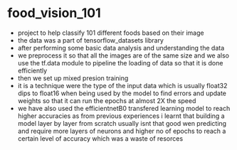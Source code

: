 # food_vision_101
<ul>
<li>project to help classify 101 different foods based on their image</li>
<li>the data was a part of tensorflow_datasets library</li>
<li>after performing some basic data analysis and understanding the data</li>
<li>we preprocess it so that all the images are of the same size
and we also use the tf.data module to pipeline the loading of data so that it is done
 efficiently</li>
<li>then we set up mixed presion training</li>
<li>it is a technique were the type of the input data which is usually float32
	dips to float16 when being used by the model to find errors and update weights
	so that it can run the epochs at almost 2X the speed</li>
<li>we have also used the efficientnetB0 transfered learning model to reach higher accuracies
as from previous experiences i learnt that building a model layer by layer from scratch
usually isnt that good wen predicting and require more layers of neurons and higher no
of epochs to reach a certain level of accuracy which was a waste of resorces</li>
</ul>
